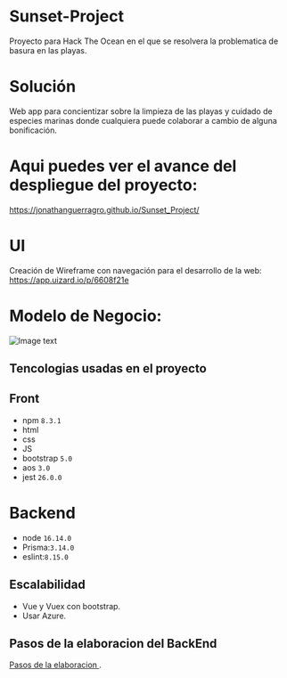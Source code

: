 # Sunset-Project
Proyecto para Hack The Ocean en el que se resolvera la problematica de basura en las playas.

# Solución
Web app para concientizar sobre la limpieza de las playas y cuidado de especies marinas donde cualquiera puede colaborar a cambio de alguna bonificación.

# Aqui puedes ver el avance del despliegue del proyecto: 
https://jonathanguerragro.github.io/Sunset_Project/

# UI
Creación de Wireframe con navegación para el desarrollo de la web:
https://app.uizard.io/p/6608f21e

# Modelo de Negocio:
![Image text](https://github.com/JonathanGuerraGro/Sunset_Project/blob/main/img/modelonegocio.jpg)

##  Tencologias usadas en el proyecto 

## Front 

- npm ``8.3.1``
- html
- css
- JS
- bootstrap ``5.0 ``
- aos ``3.0``
- jest ``26.0.0``



# Backend 

- node ``16.14.0``
- Prisma:``3.14.0``
- eslint:``8.15.0``




## Escalabilidad
- Vue  y Vuex  con bootstrap.
- Usar Azure. 

## Pasos de la elaboracion del BackEnd
[Pasos de la elaboracion ](BackEnd.md).
